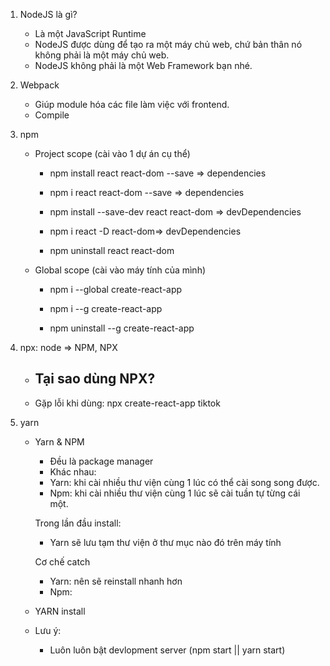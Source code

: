 1. NodeJS là gì?
    - Là một JavaScript Runtime
    - NodeJS được dùng để tạo ra một máy chủ web, chứ bản thân nó không phải là một máy chủ web.
    - NodeJS không phải là một Web Framework bạn nhé.

2. Webpack
    - Giúp module hóa các file làm việc với frontend.
    - Compile

3. npm
    - Project scope (cài vào 1 dự án cụ thể)
        - npm install react react-dom --save => dependencies
        - npm i react react-dom --save => dependencies


        - npm install --save-dev react react-dom => devDependencies
        - npm i react -D react-dom=> devDependencies

        - npm uninstall react react-dom

    - Global scope (cài vào máy tính của mình)
        - npm i --global create-react-app
        - npm i --g create-react-app

        - npm uninstall --g create-react-app

4. npx: node => NPM, NPX
    - Tại sao dùng NPX?
        - 
    - Gặp lỗi khi dùng: npx create-react-app tiktok

5. yarn
    - Yarn & NPM
        - Đều là package manager
        - Khác nhau: 
         + Yarn: khi cài nhiều thư viện cùng 1 lúc có thể cài song song được.
         + Npm: khi cài nhiều thư viện cùng 1 lúc sẽ cài tuần tự từng cái một.

         Trong lần đầu install:
         + Yarn sẽ lưu tạm thư viện ở thư mục nào đó trên máy tính 

         Cơ chế catch
         + Yarn:  nên sẽ reinstall nhanh hơn
         + Npm: 

    - YARN install
    - Lưu ý:
        - Luôn luôn bật devlopment server (npm start || yarn start)
